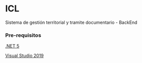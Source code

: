 # ICL
Sistema de gestión territorial y tramite documentario - BackEnd

### Pre-requisitos
[.NET 5](https://dotnet.microsoft.com/en-us/download/dotnet/5.0)

[Visual Studio 2019](https://docs.microsoft.com/en-us/visualstudio/releases/2019/release-notes)
